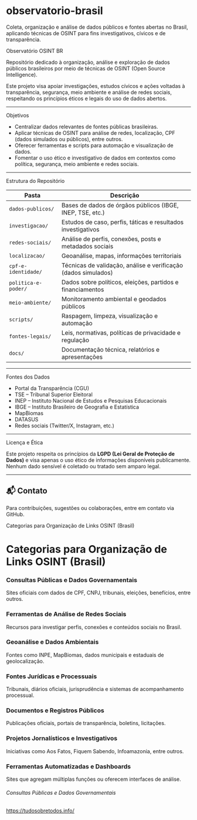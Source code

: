 # observatorio-brasil
 Coleta, organização e análise de dados públicos e fontes abertas no Brasil, aplicando técnicas de OSINT para fins investigativos, cívicos e de transparência.

 Observatório OSINT BR

Repositório dedicado à organização, análise e exploração de dados públicos brasileiros por meio de técnicas de OSINT (Open Source Intelligence).

Este projeto visa apoiar investigações, estudos cívicos e ações voltadas à transparência, segurança, meio ambiente e análise de redes sociais, respeitando os princípios éticos e legais do uso de dados abertos.

---

 Objetivos

- Centralizar dados relevantes de fontes públicas brasileiras.
- Aplicar técnicas de OSINT para análise de redes, localização, CPF (dados simulados ou públicos), entre outros.
- Oferecer ferramentas e scripts para automação e visualização de dados.
- Fomentar o uso ético e investigativo de dados em contextos como política, segurança, meio ambiente e redes sociais.

---

 Estrutura do Repositório

| Pasta | Descrição |
|-------|-----------|
| `dados-publicos/` | Bases de dados de órgãos públicos (IBGE, INEP, TSE, etc.) |
| `investigacao/` | Estudos de caso, perfis, táticas e resultados investigativos |
| `redes-sociais/` | Análise de perfis, conexões, posts e metadados sociais |
| `localizacao/` | Geoanálise, mapas, informações territoriais |
| `cpf-e-identidade/` | Técnicas de validação, análise e verificação (dados simulados) |
| `politica-e-poder/` | Dados sobre políticos, eleições, partidos e financiamentos |
| `meio-ambiente/` | Monitoramento ambiental e geodados públicos |
| `scripts/` | Raspagem, limpeza, visualização e automação |
| `fontes-legais/` | Leis, normativas, políticas de privacidade e regulação |
| `docs/` | Documentação técnica, relatórios e apresentações |

---

 Fontes dos Dados

- Portal da Transparência (CGU)
- TSE – Tribunal Superior Eleitoral
- INEP – Instituto Nacional de Estudos e Pesquisas Educacionais
- IBGE – Instituto Brasileiro de Geografia e Estatística
- MapBiomas
- DATASUS
- Redes sociais (Twitter/X, Instagram, etc.)

---

Licença e Ética

Este projeto respeita os princípios da **LGPD (Lei Geral de Proteção de Dados)** e visa apenas o uso ético de informações disponíveis publicamente. Nenhum dado sensível é coletado ou tratado sem amparo legal.

---

## 📬 Contato

Para contribuições, sugestões ou colaborações, entre em contato via GitHub.

Categorias para Organização de Links OSINT (Brasil)

# Categorias para Organização de Links OSINT (Brasil)

### Consultas Públicas e Dados Governamentais  
Sites oficiais com dados de CPF, CNPJ, tribunais, eleições, benefícios, entre outros.

### Ferramentas de Análise de Redes Sociais  
Recursos para investigar perfis, conexões e conteúdos sociais no Brasil.

### Geoanálise e Dados Ambientais  
Fontes como INPE, MapBiomas, dados municipais e estaduais de geolocalização.

###  Fontes Jurídicas e Processuais  
Tribunais, diários oficiais, jurisprudência e sistemas de acompanhamento processual.

###  Documentos e Registros Públicos  
Publicações oficiais, portais de transparência, boletins, licitações.

### Projetos Jornalísticos e Investigativos  
Iniciativas como Aos Fatos, Fiquem Sabendo, Infoamazonia, entre outros.

### Ferramentas Automatizadas e Dashboards  
Sites que agregam múltiplas funções ou oferecem interfaces de análise.


###### Consultas Públicas e Dados Governamentais
https://tudosobretodos.info/


